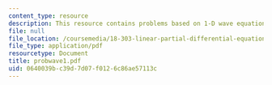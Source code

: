 ```yaml
---
content_type: resource
description: This resource contains problems based on 1-D wave equation.
file: null
file_location: /coursemedia/18-303-linear-partial-differential-equations-fall-2006/0640039bc39d7d07f0126c86ae57113c_probwave1.pdf
file_type: application/pdf
resourcetype: Document
title: probwave1.pdf
uid: 0640039b-c39d-7d07-f012-6c86ae57113c
---
```

